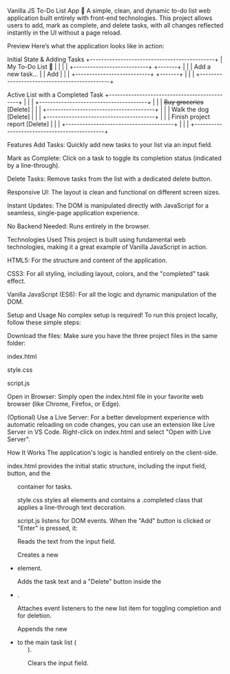 Vanilla JS To-Do List App 📝
A simple, clean, and dynamic to-do list web application built entirely with front-end technologies. This project allows users to add, mark as complete, and delete tasks, with all changes reflected instantly in the UI without a page reload.

Preview
Here’s what the application looks like in action:

Initial State & Adding Tasks
+---------------------------------------------+
|              My To-Do List 📝               |
|                                             |
|  +---------------------------+  +-------+   |
|  | Add a new task...         |  |  Add  |   |
|  +---------------------------+  +-------+   |
|                                             |
+---------------------------------------------+

Active List with a Completed Task
+---------------------------------------------+
|                                             |
|  +---------------------------------------+  |
|  | ~~Buy groceries~~           [Delete]  |  |
|  +---------------------------------------+  |
|  | Walk the dog                [Delete]  |  |
|  +---------------------------------------+  |
|  | Finish project report       [Delete]  |  |
|  +---------------------------------------+  |
|                                             |
+---------------------------------------------+



Features
Add Tasks: Quickly add new tasks to your list via an input field.

Mark as Complete: Click on a task to toggle its completion status (indicated by a line-through).

Delete Tasks: Remove tasks from the list with a dedicated delete button.

Responsive UI: The layout is clean and functional on different screen sizes.

Instant Updates: The DOM is manipulated directly with JavaScript for a seamless, single-page application experience.

No Backend Needed: Runs entirely in the browser.

Technologies Used
This project is built using fundamental web technologies, making it a great example of Vanilla JavaScript in action.

HTML5: For the structure and content of the application.

CSS3: For all styling, including layout, colors, and the "completed" task effect.

Vanilla JavaScript (ES6): For all the logic and dynamic manipulation of the DOM.

Setup and Usage
No complex setup is required! To run this project locally, follow these simple steps:

Download the files: Make sure you have the three project files in the same folder:

index.html

style.css

script.js

Open in Browser: Simply open the index.html file in your favorite web browser (like Chrome, Firefox, or Edge).

(Optional) Use a Live Server: For a better development experience with automatic reloading on code changes, you can use an extension like Live Server in VS Code. Right-click on index.html and select "Open with Live Server".

How It Works
The application's logic is handled entirely on the client-side.

index.html provides the initial static structure, including the input field, button, and the <ul> container for tasks.

style.css styles all elements and contains a .completed class that applies a line-through text decoration.

script.js listens for DOM events. When the "Add" button is clicked or "Enter" is pressed, it:

Reads the text from the input field.

Creates a new <li> element.

Adds the task text and a "Delete" button inside the <li>.

Attaches event listeners to the new list item for toggling completion and for deletion.

Appends the new <li> to the main task list (<ul>).

Clears the input field.
